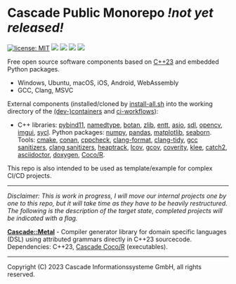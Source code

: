 # Cascade Public Monorepo _!not yet released!_

[![license: MIT](https://img.shields.io/badge/license-MIT-brightgreen.svg)](https://opensource.org/licenses/MIT)
[![](https://github.com/cascade-gmbh/cascade-public-monorepo/actions/workflows/build.yml/badge.svg)](.github/workflows/build.yml)
[![](https://github.com/cascade-gmbh/cascade-public-monorepo/actions/workflows/test.yml/badge.svg)](.github/workflows/test.yml)
[![](https://github.com/cascade-gmbh/cascade-public-monorepo/actions/workflows/doc.yml/badge.svg)](.github/workflows/doc.yml)
[![](https://github.com/cascade-gmbh/cascade-public-monorepo/actions/workflows/deploy.yml/badge.svg)](.github/workflows/deploy.yml)

Free open source software components based on [C++23](https://en.cppreference.com/w/cpp/compiler_support/23) and embedded Python packages.

- Windows, Ubuntu, macOS, iOS, Android, WebAssembly 
- GCC, Clang, MSVC

External components (installed/cloned by [install-all.sh](.github/scripts/install-all.sh) into the working directory of the [(dev-)containers](.github/containers) and [ci-workflows](.github/workflows)):

- C++ libraries:
  [pybind11](https://github.com/pybind/pybind11),
  [namedtype](https://github.com/joboccara/NamedType),
  [botan](https://github.com/randombit/botan),
  [zlib](https://github.com/madler/zlib),
  [entt](https://github.com/skypjack/entt),
  [asio](https://github.com/chriskohlhoff/asio),
  [sdl](https://github.com/libsdl-org/SDL),
  [opencv](https://github.com/opencv/opencv),
  [imgui](https://github.com/ocornut/imgui.git),
  [sycl](https://github.com/codeplaysoftware/computecpp-sdk.git).
Python packages:
  [numpy](https://github.com/numpy/numpy),
  [pandas](https://github.com/pandas-dev/pandas),
  [matplotlib](https://github.com/matplotlib/matplotlib),
  [seaborn](https://github.com/mwaskom/seaborn).
Tools:
  [cmake](),
  [conan](),
  [cppcheck](),
  [clang-format](),
  [clang-tidy](),
  [gcc sanitizers](),
  [clang sanitizers](),
  [heaptrack](),
  [lcov](),
  [gcov](),
  [coverity](),
  [klee](https://github.com/klee/klee),
  [catch2](https://github.com/catchorg/Catch2),
  [asciidoctor](https://github.com/asciidoctor/asciidoctor),
  [doxygen](https://github.com/doxygen/doxygen),
  [Coco/R](https://github.com/mingodad/CocoR-CPP).

This repo is also intended to be used as template/example for complex CI/CD projects.

---

_Disclaimer: This is work in progress, I will move our internal projects one by one to this repo, but it will take time as they have to be heavily restructured. The following is the description of the target state, completed projects will be indicated with a flag._

[**Cascade::Metal**](components/metal) - Compiler generator library for domain specific languages (DSL) using attributed grammars directly in C++23 sourcecode. Dependencies: C++23, [Cascade Coco/R](https://github.com/cascade-gmbh/cascade-cocor) (executables).

---

Copyright (C) 2023 Cascade Informationssysteme GmbH, all rights reserved.
